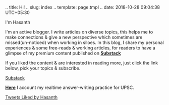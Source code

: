 .. title: Hi!
.. slug: index
.. template: page.tmpl
.. date: 2018-10-28 09:04:38 UTC+05:30

<div class="row">
	<div class="col-md-8">
		<p>I'm Hasanth</p>
		<p>I'm an active blogger. I write articles on diverse topics, this helps me to make connections & give a new perspective which sometimes are missed(un-noticed) when working in siloes. In this blog, I share my personal experiences & some free-reads & working articles, for readers to have a glimpse of my premium content published on <a href="https://substack.com/profile/32741832-hasanth?r=jhrrc&utm_campaign=profile&utm_medium=web&utm_source="><strong>Substack</strong></a></p>
		<p>If you liked the content & are interested in reading more, just click the link below, pick your topics & subscribe. </p>
		<p><a href="link://slug/subscribe" class="btn-secondary substack">Substack</a></p>
		<p><a href=""><strong>Here</strong></a> I account my realtime answer-writing practice for UPSC.</p>
	</div>
	<div class="col-md-4">
		<a class="twitter-timeline" data-height="300" href="https://twitter.com/jeanbourgain8/likes?ref_src=twsrc%5Etfw">Tweets Liked by Hasanth</a>
	</div>
</div>

















